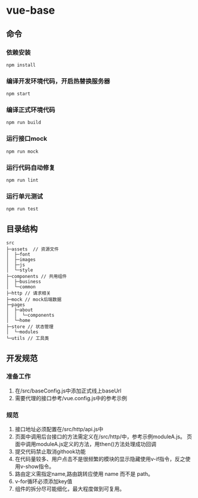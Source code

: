 # vue-base

## 命令

### 依赖安装
```
npm install
```

### 编译开发环境代码，开启热替换服务器
```
npm start
```

### 编译正式环境代码
```
npm run build
```

### 运行接口mock
```
npm run mock
```

### 运行代码自动修复
```
npm run lint
```

### 运行单元测试
```
npm run test
```

## 目录结构

```
src
├─assets  // 资源文件
│  ├─font
│  ├─images
│  ├─js
│  └─style
├─components // 共用组件
│  ├─business
│  └─common
├─http // 请求相关
├─mock // mock后端数据
├─pages
│  ├─about
│  │  └─components
│  └─home
├─store // 状态管理
│  └─modules
└─utils // 工具类
```

## 开发规范

### 准备工作
1. 在/src/baseConfig.js中添加正式线上baseUrl
2. 需要代理的接口参考/vue.config.js中的参考示例

### 规范
1. 接口地址必须配置在/src/http/api.js中
2. 页面中调用后台接口的方法需定义在/src/http/中，参考示例moduleA.js。 页面中调用moduleA.js定义的方法，用then()方法处理成功回调
3. 提交代码禁止取消githook功能
4. 在代码量较多、用户点击不是很频繁的模块的显示隐藏使用v-if指令，反之使用v-show指令。
5. 路由定义需指定name,路由跳转应使用 name 而不是 path。
6. v-for循环必须添加key值
7. 组件的拆分尽可能细化，最大程度做到可复用。
